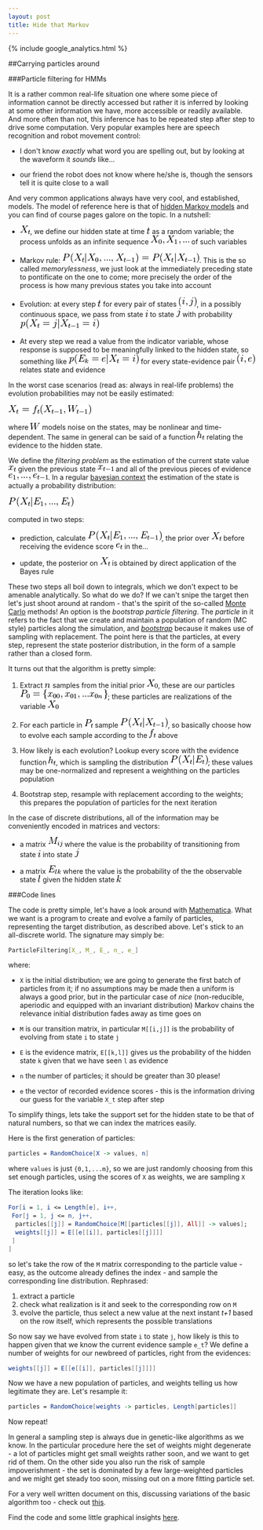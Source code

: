 ```yaml
---
layout: post
title: Hide that Markov
---
```


{% include google_analytics.html %}

##Carrying particles around

###Particle filtering for HMMs

It is a rather common real-life situation one where some piece of information cannot be directly accessed but rather it is inferred by looking at some other information we have, more accessible or
 readily available. And more often than not, this inference has to be repeated step after step to drive some computation. Very popular examples here are speech recognition and robot movement control:

* I don't know *exactly* what word you are spelling out, but by looking at the waveform it *sounds* like...

* our friend the robot does not know where he/she is, though the sensors tell it is quite close to a wall

And very common applications always have very cool, and established, models. The model of reference here is that of [hidden Markov models](https://en.wikipedia.org/wiki/Hidden_Markov_model) and you
 can find of course pages galore on the topic. In a nutshell:

* ![](../assets/imgs/1.png?raw=true), we define our hidden state at time ![](../assets/imgs/t.png?raw=true) as a random variable; the process unfolds as an infinite sequence ![](../assets/imgs/2.png?raw=true) of such variables 
 
* Markov rule: ![](../assets/imgs/3.png). This is the so called *memorylessness*, we just look at the immediately preceding state to pontificate on the one to come; more precisely the order of the process is how many previous states you take into account

* Evolution: at every step ![](../assets/imgs/t.png?raw=true) for every pair of states ![](../assets/imgs/ij.png?raw=true), in a possibly continuous space, we pass from state ![](../assets/imgs/i.png?raw=true) to state ![](../assets/imgs/j.png?raw=true) with probability ![](../assets/imgs/4.png?raw=true)

* At every step we read a value from the indicator variable, whose response is supposed to be meaningfully linked to the hidden state, so something like ![](../assets/imgs/sensor.png?raw=true) for every state-evidence pair ![](../assets/imgs/ie.png?raw=true) relates state and evidence

In the worst case scenarios (read as: always in real-life problems) the evolution probabilities may not be easily estimated:

![](../assets/imgs/6.png?raw=true)

where ![](../assets/imgs/7.png?raw=true) models noise on the states, may be nonlinear and time-dependent. The same in general can be said of a function ![](../assets/imgs/8.png?raw=true) relating the evidence to the hidden state.

We define the *filtering problem* as the estimation of the current state value ![](../assets/imgs/xt.png?raw=true) given the previous state ![](../assets/imgs/xtmin.png?raw=true) and all of the previous pieces of evidence ![](../assets/imgs/es.png?raw=true). In a regular
[bayesian context](https://en.wikipedia.org/wiki/Bayes_theorem) the estimation of the state is actually a probability distribution:

![](../assets/imgs/superbeis.png?raw=true)

computed in two steps:

* prediction, calculate ![](../assets/imgs/superbeis2.png?raw=true), the prior over ![](../assets/imgs/1.png?raw=true) before receiving the evidence score ![](../assets/imgs/et.png?raw=true) in the...

* update, the posterior on ![](../assets/imgs/1.png?raw=true) is obtained by direct application of the Bayes rule

These two steps all boil down to integrals, which we don't expect to be amenable analytically. So what do we do? If we can't snipe the target then let's just shoot around at random - that's the
spirit of the so-called [Monte Carlo](https://en.wikipedia.org/wiki/Monte_Carlo_method) methods! An option is the *bootstrap particle filtering*. The *particle* in it refers to the fact that we
create and maintain a population of random (MC style) particles along the simulation, and [*bootstrap*](https://en.wikipedia.org/wiki/Bootstrapping_(statistics)) because it makes use of sampling
with replacement. The point here is that the particles, at every step, represent the state posterior distribution, in the form of a sample rather than a closed form.

It turns out that the algorithm is pretty simple:

1. Extract ![](../assets/imgs/n.png?raw=true) samples from the initial prior ![](../assets/imgs/X0.png?raw=true), these are our particles ![](../assets/imgs/parts.png?raw=true); these particles are realizations of the variable ![](../assets/imgs/X0.png?raw=true)

2. For each particle in ![](../assets/imgs/pt.png?raw=true) sample ![](../assets/imgs/tobesampled.png?raw=true), so basically choose how to evolve each sample according to the ![](../assets/imgs/ft.png?raw=true) above

3. How likely is each evolution? Lookup every score with the evidence function ![](../assets/imgs/8.png?raw=true), which is sampling the distribution ![](../assets/imgs/distro.png?raw=true); these values may be one-normalized and represent a weighthing on
the particles population

4. Bootstrap step, resample with replacement according to the weights; this prepares the population of particles for the next iteration

In the case of discrete distributions, all of the information may be conveniently encoded in matrices and vectors:

* a matrix ![](../assets/imgs/mij.png?raw=true) where the value is the probability of transitioning from state ![](../assets/imgs/i.png?raw=true) into state ![](../assets/imgs/j.png?raw=true)

* a matrix ![](../assets/imgs/elk.png?raw=true) where the value is the probability of the the observable state ![](../assets/imgs/l.png?raw=true) given the hidden state ![](../assets/imgs/k.png?raw=true)

###Code lines

The code is pretty simple, let's have a look around with [Mathematica](https://www.wolfram.com/mathematica). What we want is a program to create and evolve a family of particles, representing the
target distribution, as described above. Let's stick to an all-discrete world. The signature may simply be:

```mathematica
ParticleFiltering[X_, M_, E_, n_, e_]
```

where:

* `X` is the initial distribution; we are going to generate the first batch of particles from it; if no assumptions may be made then a uniform is always a good prior, but in the particular case of
*nice* (non-reducible, aperiodic and equipped with an invariant distribution) Markov chains the relevance initial distribution fades away as time goes on 

* `M` is our transition matrix, in particular `M[[i,j]]` is the probability of evolving from state `i` to state `j`

* `E` is the evidence matrix, `E[[k,l]]` gives us the probability of the hidden state `k` given that we have seen `l` as evidence

* `n` the number of particles; it should be greater than 30 please!

* `e` the vector of recorded evidence scores - this is the information driving our guess for the variable `X_t` step after step

To simplify things, lets take the support set for the hidden state to be that of natural numbers, so that we can index the matrices easily.

Here is the first generation of particles:

```mathematica
particles = RandomChoice[X -> values, n]
```

where `values` is just `{0,1,...m}`, so we are just randomly choosing from this set enough particles, using the scores of `X` as weights, we are sampling `X`

The iteration looks like:

```mathematica
For[i = 1, i <= Length[e], i++,
 For[j = 1, j <= n, j++,
  particles[[j]] = RandomChoice[M[[particles[[j]], All]] -> values];
  weights[[j]] = E[[e[[i]], particles[[j]]]]
 ]
]
```

so let's take the row of the `M` matrix corresponding to the particle value -  easy, as the outcome already defines the index - and sample the corresponding line distribution. Rephrased:

1. extract a particle
2. check what realization is it and seek to the corresponding row on `M`
3. evolve the particle, thus select a new value at the next instant *t+1* based on the row itself, which represents the possible translations

So now say we have evolved from state `i` to state `j`, how likely is this to happen given that we know the current evidence sample `e_t`? We define a number of weights for our newbreed of particles,
right from the evidences:

```mathematica
weights[[j]] = E[[e[[i]], particles[[j]]]]
```

Now we have a new population of particles, and weights telling us how legitimate they are. Let's resample it:

```mathematica
particles = RandomChoice[weights -> particles, Length[particles]]
```

Now repeat!

In general a sampling step is always due in genetic-like algorithms as we know. In the particular procedure here the set of weights might degenerate - a lot of particles might get small weights
rather soon, and we want to get rid of them. On the other side you also run the risk of sample impoverishment - the set is dominated by a few large-weighted particles and we might get steady too soon, missing out on a more fitting particle set.

For a very well written document on this, discussing variations of the basic algorithm too - check out [this](http://www.cns.nyu.edu/~eorhan/notes/particle-filtering.pdf).

Find the code and some little graphical insights [here](https://github.com/rvvincelli/pdm/blob/master/ParticleFiltering.nb).


